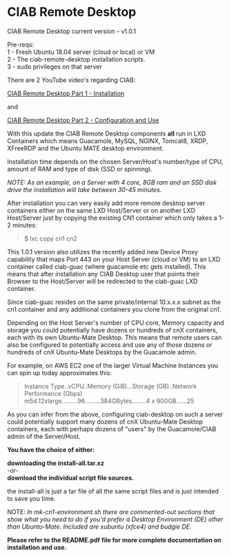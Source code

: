 # CIAB Remote Desktop

CIAB Remote Desktop current version - v1.0.1 

Pre-reqs:  
1 - Fresh Ubuntu 18.04 server (cloud or local) or VM  
2 - The ciab-remote-desktop installation scripts.  
3 - sudo privileges on that server  

There are 2 YouTube video's regarding CIAB:

[CIAB Remote Desktop Part 1 - Installation](https://www.youtube.com/watch?v=d361lS0FH8Y&t=1070s)

and

[CIAB Remote Desktop Part 2 - Configuration and Use](https://www.youtube.com/watch?v=dotc5I2z9mI)

With this update the CIAB Remote Desktop components **all** run in LXD Containers which means Guacamole, MySQL, NGINX, Tomcat8, XRDP, XFreeRDP and the Ubuntu MATE desktop environment.

Installation time depends on the chosen Server/Host's number/type of CPU, amount of RAM and type of disk (SSD or spinning).  

*NOTE:  As an example, on a Server with 4 core, 8GB ram and an SSD disk drive the installation will take between 30-45 minutes.*

After installation you can very easily add more remote desktop server containers either on the same LXD Host/Server or on another LXD Host/Server just by copying the existing CN1 container which only takes a 1-2 minutes:

> $ lxc copy cn1 cn2 

This 1.0.1 version also utilizes the recently added new Device Proxy capability that maps Port 443 on your Host Server (cloud or VM) to an LXD container called ciab-guac (where guacamole etc gets installed).   This means that after installation any CIAB Desktop user that points their Browser to the Host/Server will be redirected to the ciab-guac LXD container.

Since ciab-guac resides on the same private/internal 10.x.x.x subnet as the cn1 container and any additional containers you clone from the original cn1.   

Depending on the Host Server's number of CPU core, Memory capacity and storage you could potentially have dozens or hundreds of cnX containers, each with its own Ubuntu-Mate Desktop.   This means that remote users can also be configured to potentially access and use any of those dozens or hundreds of cnX Ubuntu-Mate Desktops by the Guacamole admin.

For example, on AWS EC2 one of the larger Virtual Machine Instances you can spin up today approximates this:

> Instance Type..vCPU..Memory (GiB)...Storage (GB)..Network Performance (Gbps)  
> m5d.12xlarge.........96.........384GBytes........4 x 900GB......25

As you can infer from the above, configuring ciab-desktop on such a server could potentially support many dozens of cnX Ubuntu-Mate Desktop containers, each with perhaps dozens of "users" by the Guacamole/CIAB admin of the Server/Host.

**You have the choice of either:**

**downloading the install-all.tar.xz**  
-or-  
**download the individual script file sources.**  

the install-all is just a tar file of all the same script files and is just intended to save you time.

NOTE:  *In mk-cn1-environment.sh there are commented-out sections that show what you need to do if you'd prefer a Desktop Environment (DE) other than Ubuntu-Mate.   Included are xubuntu (xfce4) and budgie DE.*

**Please refer to the README.pdf file for more complete documentation on installation and use.**
 
